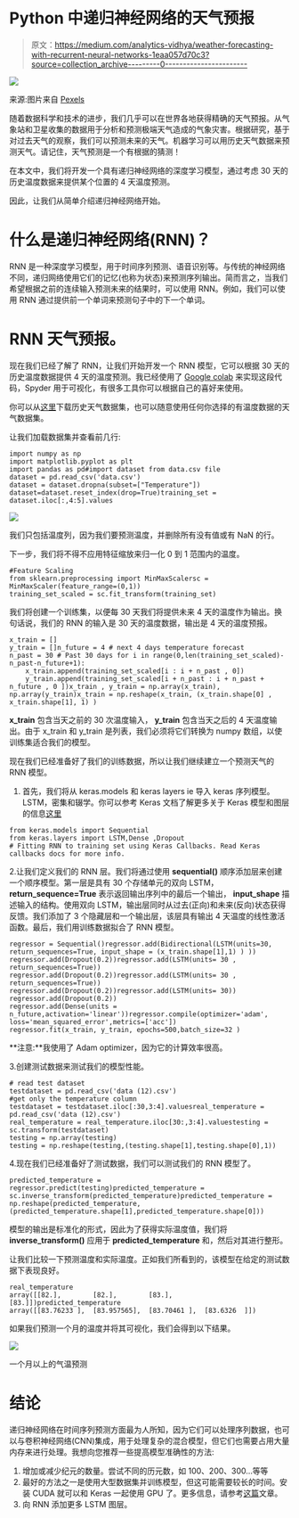 # Python 中递归神经网络的天气预报

> 原文：<https://medium.com/analytics-vidhya/weather-forecasting-with-recurrent-neural-networks-1eaa057d70c3?source=collection_archive---------0----------------------->

![](img/e40ff9143f47c00a1509e86088565ee3.png)

来源:图片来自 [Pexels](https://www.pexels.com/photo/abstract-blur-branch-christmas-259698/?utm_content=attributionCopyText&utm_medium=referral&utm_source=pexels)

随着数据科学和技术的进步，我们几乎可以在世界各地获得精确的天气预报。从气象站和卫星收集的数据用于分析和预测极端天气造成的气象灾害。根据研究，基于对过去天气的观察，我们可以预测未来的天气。机器学习可以用历史天气数据来预测天气。请记住，天气预测是一个有根据的猜测！

在本文中，我们将开发一个具有递归神经网络的深度学习模型，通过考虑 30 天的历史温度数据来提供某个位置的 4 天温度预测。

因此，让我们从简单介绍递归神经网络开始。

# **什么是递归神经网络(RNN)？**

RNN 是一种深度学习模型，用于时间序列预测、语音识别等。与传统的神经网络不同，递归网络使用它们的记忆(也称为状态)来预测序列输出。简而言之，当我们希望根据之前的连续输入预测未来的结果时，可以使用 RNN。例如，我们可以使用 RNN 通过提供前一个单词来预测句子中的下一个单词。

# RNN 天气预报。

现在我们已经了解了 RNN，让我们开始开发一个 RNN 模型，它可以根据 30 天的历史温度数据提供 4 天的温度预测。我已经使用了 [Google colab](https://colab.research.google.com/) 来实现这段代码，Spyder 用于可视化，有很多工具你可以根据自己的喜好来使用。

你可以从[这里](https://drive.google.com/drive/folders/12JTdHancAxquTuDxNJGwuKf-93I4cOGI?usp=sharing)下载历史天气数据集，也可以随意使用任何你选择的有温度数据的天气数据集。

让我们加载数据集并查看前几行:

```
import numpy as np
import matplotlib.pyplot as plt
import pandas as pd#import dataset from data.csv file
dataset = pd.read_csv('data.csv')
dataset = dataset.dropna(subset=["Temperature"])
dataset=dataset.reset_index(drop=True)training_set = dataset.iloc[:,4:5].values
```

![](img/104ee92ba23d4b6c4e5c8fb873479e77.png)

我们只包括温度列，因为我们要预测温度，并删除所有没有值或有 NaN 的行。

下一步，我们将不得不应用特征缩放来归一化 0 到 1 范围内的温度。

```
#Feature Scaling 
from sklearn.preprocessing import MinMaxScalersc = MinMaxScaler(feature_range=(0,1))
training_set_scaled = sc.fit_transform(training_set)
```

我们将创建一个训练集，以便每 30 天我们将提供未来 4 天的温度作为输出。换句话说，我们的 RNN 的输入是 30 天的温度数据，输出是 4 天的温度预报。

```
x_train = []
y_train = []n_future = 4 # next 4 days temperature forecast
n_past = 30 # Past 30 days for i in range(0,len(training_set_scaled)-n_past-n_future+1):
    x_train.append(training_set_scaled[i : i + n_past , 0])     
    y_train.append(training_set_scaled[i + n_past : i + n_past + n_future , 0 ])x_train , y_train = np.array(x_train), np.array(y_train)x_train = np.reshape(x_train, (x_train.shape[0] , x_train.shape[1], 1) )
```

**x_train** 包含当天之前的 30 次温度输入， **y_train** 包含当天之后的 4 天温度输出。由于 x_train 和 y_train 是列表，我们必须将它们转换为 numpy 数组，以使训练集适合我们的模型。

现在我们已经准备好了我们的训练数据，所以让我们继续建立一个预测天气的 RNN 模型。

1.  首先，我们将从 keras.models 和 keras layers ie 导入 keras 序列模型。LSTM，密集和辍学。你可以参考 Keras 文档了解更多关于 Keras 模型和图层的信息[这里](https://keras.io/)

```
from keras.models import Sequential
from keras.layers import LSTM,Dense ,Dropout
# Fitting RNN to training set using Keras Callbacks. Read Keras callbacks docs for more info.
```

2.让我们定义我们的 RNN 层。我们将通过使用 **sequential()** 顺序添加层来创建一个顺序模型。第一层是具有 30 个存储单元的双向 LSTM， **return_sequence=True** 表示返回输出序列中的最后一个输出， **input_shape** 描述输入的结构。使用双向 LSTM，输出层同时从过去(正向)和未来(反向)状态获得反馈。我们添加了 3 个隐藏层和一个输出层，该层具有输出 4 天温度的线性激活函数。最后，我们用训练数据拟合了 RNN 模型。

```
regressor = Sequential()regressor.add(Bidirectional(LSTM(units=30, return_sequences=True, input_shape = (x_train.shape[1],1) ) ))
regressor.add(Dropout(0.2))regressor.add(LSTM(units= 30 , return_sequences=True))
regressor.add(Dropout(0.2))regressor.add(LSTM(units= 30 , return_sequences=True))
regressor.add(Dropout(0.2))regressor.add(LSTM(units= 30))
regressor.add(Dropout(0.2))
regressor.add(Dense(units = n_future,activation='linear'))regressor.compile(optimizer='adam', loss='mean_squared_error',metrics=['acc'])
regressor.fit(x_train, y_train, epochs=500,batch_size=32 )
```

**注意:**我使用了 Adam optimizer，因为它的计算效率很高。

3.创建测试数据来测试我们的模型性能。

```
# read test dataset
testdataset = pd.read_csv('data (12).csv')
#get only the temperature column
testdataset = testdataset.iloc[:30,3:4].valuesreal_temperature = pd.read_csv('data (12).csv')
real_temperature = real_temperature.iloc[30:,3:4].valuestesting = sc.transform(testdataset)
testing = np.array(testing)
testing = np.reshape(testing,(testing.shape[1],testing.shape[0],1))
```

4.现在我们已经准备好了测试数据，我们可以测试我们的 RNN 模型了。

```
predicted_temperature = regressor.predict(testing)predicted_temperature = sc.inverse_transform(predicted_temperature)predicted_temperature = np.reshape(predicted_temperature,(predicted_temperature.shape[1],predicted_temperature.shape[0]))
```

模型的输出是标准化的形式，因此为了获得实际温度值，我们将 **inverse_transform()** 应用于 **predicted_temperature** 和，然后对其进行整形。

让我们比较一下预测温度和实际温度。正如我们所看到的，该模型在给定的测试数据下表现良好。

```
real_temperature
array([[82.],        [82.],        [83.],        [83.]])predicted_temperature
array([[83.76233 ],  [83.957565],  [83.70461 ],  [83.6326  ]])
```

如果我们预测一个月的温度并将其可视化，我们会得到以下结果。

![](img/51615d47b1eeb200ab7bee7ce1d0dcb1.png)

一个月以上的气温预测

# 结论

递归神经网络在时间序列预测方面最为人所知，因为它们可以处理序列数据，也可以与卷积神经网络(CNN)集成，用于处理复杂的混合模型，但它们也需要占用大量内存来进行处理。我想向您推荐一些提高模型准确性的方法:

1.  增加或减少纪元的数量。尝试不同的历元数，如 100、200、300…等等
2.  最好的方法之一是使用大型数据集并训练模型，但这可能需要较长的时间。安装 CUDA 就可以和 Keras 一起使用 GPU 了。更多信息，请参考[这篇](/@ab9.bhatia/set-up-gpu-accelerated-tensorflow-keras-on-windows-10-with-anaconda-e71bfa9506d1)文章。
3.  向 RNN 添加更多 LSTM 图层。